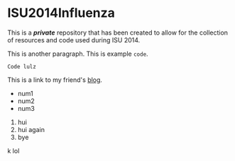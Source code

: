 # ISU2014Influenza

This is a *__private__* repository that has been created to allow for the collection of resources and code used during ISU 2014.

This is another paragraph. This is example `code`.

```
Code lulz
```

This is a link to my friend's [blog](http://jaredcubilla.com/blog/).

* num1
* num2
* num3

1. hui
2. hui again
3. bye

k lol